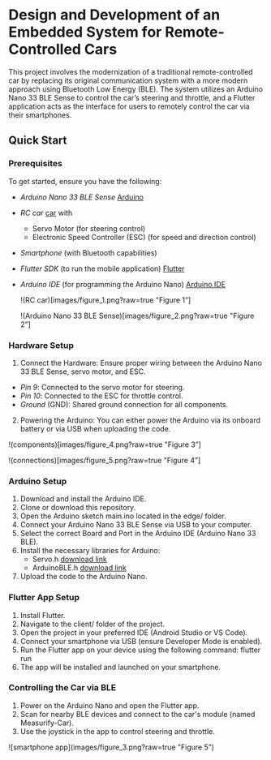 # Design and Development of an Embedded System for Remote-Controlled Cars
This project involves the modernization of a traditional remote-controlled car by replacing its original communication system with a more modern approach using Bluetooth Low Energy (BLE). The system utilizes an Arduino Nano 33 BLE Sense to control the car’s steering and throttle, and a Flutter application acts as the interface for users to remotely control the car via their smartphones.
## Quick Start
### Prerequisites
To get started, ensure you have the following:
- *Arduino Nano 33 BLE Sense* [Arduino](https://docs.arduino.cc/hardware/nano-33-ble-sense/)
- *RC car* [car](https://traxxas.com/products/models/electric/58034-8-slash) with
  - Servo Motor (for steering control)
  - Electronic Speed Controller (ESC) (for speed and direction control)
- *Smartphone* (with Bluetooth capabilities)
- *Flutter SDK* (to run the mobile application) [Flutter](https://docs.flutter.dev/get-started/install)
- *Arduino IDE* (for programming the Arduino Nano) [Arduino IDE](https://www.arduino.cc/en/software)
  
  !(RC car)[images/figure_1.png?raw=true "Figure 1”]
  
  !(Arduino Nano 33 BLE Sense)[images/figure_2.png?raw=true "Figure 2”]
### Hardware Setup
1) Connect the Hardware: Ensure proper wiring between the Arduino Nano 33 BLE Sense, servo motor, and ESC.
  - *Pin 9*: Connected to the servo motor for steering.
  - *Pin 10*: Connected to the ESC for throttle control.
  - *Ground* (GND): Shared ground connection for all components.
2) Powering the Arduino: You can either power the Arduino via its onboard battery or via USB when uploading the code.

!(components)[images/figure_4.png?raw=true "Figure 3”]

!(connections)[images/figure_5.png?raw=true "Figure 4”]
### Arduino Setup
1) Download and install the Arduino IDE.
2) Clone or download this repository.
3) Open the Arduino sketch main.ino located in the edge/ folder.
4) Connect your Arduino Nano 33 BLE Sense via USB to your computer.
5) Select the correct Board and Port in the Arduino IDE (Arduino Nano 33 BLE).
6) Install the necessary libraries for Arduino:
	- Servo.h [download link](https://docs.arduino.cc/libraries/servo/)
	- ArduinoBLE.h [download link](https://docs.arduino.cc/libraries/arduinoble/)
7) Upload the code to the Arduino Nano.
### Flutter App Setup
1) Install Flutter.
2) Navigate to the client/ folder of the project.
3) Open the project in your preferred IDE (Android Studio or VS Code).
4) Connect your smartphone via USB (ensure Developer Mode is enabled).
5) Run the Flutter app on your device using the following command:
flutter run
6) The app will be installed and launched on your smartphone.
### Controlling the Car via BLE
1) Power on the Arduino Nano and open the Flutter app.
2) Scan for nearby BLE devices and connect to the car's module (named Measurify-Car).
3) Use the joystick in the app to control steering and throttle.
   
![smartphone app](images/figure_3.png?raw=true "Figure 5”)
